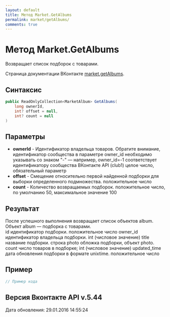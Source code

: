 ```yaml
---
layout: default
title: Метод Market.GetAlbums
permalink: market/getAlbums/
comments: true
---
```

# Метод Market.GetAlbums
Возвращает список подборок с товарами.

Страница документации ВКонтакте [market.getAlbums](https://vk.com/dev/market.getAlbums).

## Синтаксис
``` csharp
public ReadOnlyCollection<MarketAlbum> GetAlbums(
	long ownerId,
	int? offset = null,
	int? count = null
)
```

## Параметры
+ **ownerId** - Идентификатор владельца товаров. 
Обратите внимание, идентификатор сообщества в параметре owner_id необходимо указывать со знаком "-" — например, owner_id=-1 соответствует идентификатору сообщества ВКонтакте API (club1)  целое число, обязательный параметр
+ **offset** - Смещение относительно первой найденной подборки для выборки определенного подмножества. положительное число
+ **count** - Количество возвращаемых подборок. положительное число, по умолчанию 50, максимальное значение 100

## Результат
После успешного выполнения возвращает список объектов album. 
Объект album — подборка с товарами.  
id идентификатор подборки. 
 положительное число owner_id идентификатор владельца подборки. 
 int (числовое значение) title название подборки. 
 строка photo обложка подборки, объект photo. count число товаров в подборке; 
 int (числовое значение) updated_time дата обновления подборки в формате unixtime. 
 положительное число

## Пример
``` csharp
// Пример кода
```

## Версия Вконтакте API v.5.44
Дата обновления: 29.01.2016 14:55:24
